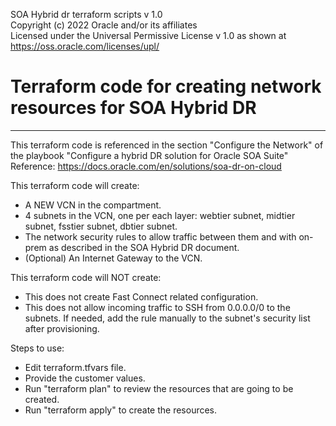 SOA Hybrid dr terraform scripts v 1.0  
Copyright (c) 2022 Oracle and/or its affiliates  
Licensed under the Universal Permissive License v 1.0 as shown at https://oss.oracle.com/licenses/upl/  

# Terraform code for creating network resources for SOA Hybrid DR
---------------------------------------------------------------
This terraform code is referenced in the section "Configure the Network" 
of the playbook "Configure a hybrid DR solution for Oracle SOA Suite" 
Reference: https://docs.oracle.com/en/solutions/soa-dr-on-cloud 

This terraform code will create: 
- A NEW VCN in the compartment. 
- 4 subnets in the VCN, one per each layer: webtier subnet, midtier subnet, fsstier subnet, dbtier subnet. 
- The network security rules to allow traffic between them and with on-prem as described in the SOA Hybrid DR document. 
- (Optional) An Internet Gateway to the VCN. 
 
This terraform code will NOT create: 
- This does not create Fast Connect related configuration. 
- This does not allow incoming traffic to SSH from 0.0.0.0/0 to the subnets. If needed, add the rule manually to the subnet's security list after provisioning. 
 
 
Steps to use: 
- Edit terraform.tfvars file. 
- Provide the customer values. 
- Run "terraform plan" to review the resources that are going to be created. 
- Run "terraform apply" to create the resources. 
